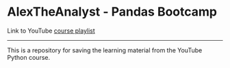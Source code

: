 # AlexTheAnalyst - Pandas Bootcamp

Link to YouTube [course playlist](https://www.youtube.com/playlist?list=PLUaB-1hjhk8GZOuylZqLz-Qt9RIdZZMBE)

---
This is a repository for saving the learning material from the YouTube Python course.
